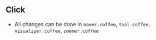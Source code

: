 ## Click
- All changes can be done in `mover.coffee`, `tool.coffee`, `visualizer.coffee`, `zoomer.coffee`
